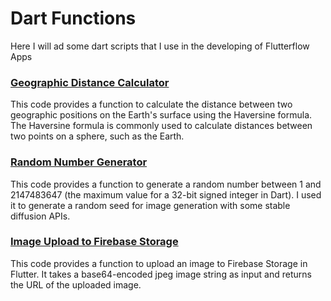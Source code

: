 # Dart Functions

Here I will ad some dart scripts that I use in the developing of Flutterflow Apps

### [Geographic Distance Calculator](https://github.com/pippoberto/Dart-Functions/blob/main/calculateDistance.dart)
This code provides a function to calculate the distance between two geographic positions on the Earth's surface using the Haversine formula. The Haversine formula is commonly used to calculate distances between two points on a sphere, such as the Earth.
### [Random Number Generator](https://github.com/pippoberto/Dart-Functions/blob/main/randomNumber.dart)
This code provides a function to generate a random number between 1 and 2147483647 (the maximum value for a 32-bit signed integer in Dart). 
I used it to generate a random seed for image generation with some stable diffusion APIs.
### [Image Upload to Firebase Storage](https://github.com/pippoberto/Dart-Functions/blob/main/uploadImage.dart)
This code provides a function to upload an image to Firebase Storage in Flutter. It takes a base64-encoded jpeg image string as input and returns the URL of the uploaded image.
